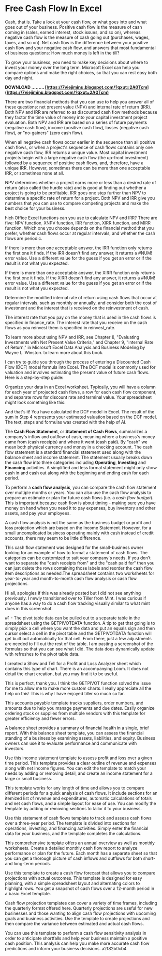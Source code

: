 # Free Cash Flow In Excel
  
Cash, that is. Take a look at your cash flow, or what goes into and what goes out of your business. Positive cash flow is the measure of cash coming in (sales, earned interest, stock issues, and so on), whereas negative cash flow is the measure of cash going out (purchases, wages, taxes, and so on). Net cash flow is the difference between your positive cash flow and your negative cash flow, and answers that most fundamental of business questions: How much money is left in the till?
 
To grow your business, you need to make key decisions about where to invest your money over the long term. Microsoft Excel can help you compare options and make the right choices, so that you can rest easy both day and night.
 
**DOWNLOAD ……… [https://7viejiminu.blogspot.com/?qxut=2A0Tcm](https://7viejiminu.blogspot.com/?qxut=2A0Tcm)**


 
There are two financial methods that you can use to help you answer all of these questions: net present value (NPV) and internal rate of return (IRR). Both NPV and IRR are referred to as discounted cash flow methods because they factor the time value of money into your capital investment project evaluation. Both NPV and IRR are based on a series of future payments (negative cash flow), income (positive cash flow), losses (negative cash flow), or "no-gainers" (zero cash flow).
 
When all negative cash flows occur earlier in the sequence than all positive cash flows, or when a project's sequence of cash flows contains only one negative cash flow, IRR returns a unique value. Most capital investment projects begin with a large negative cash flow (the up-front investment) followed by a sequence of positive cash flows, and, therefore, have a unique IRR. However, sometimes there can be more than one acceptable IRR, or sometimes none at all.
 
NPV determines whether a project earns more or less than a desired rate of return (also called the hurdle rate) and is good at finding out whether a project is going to be profitable. IRR goes one step further than NPV to determine a specific rate of return for a project. Both NPV and IRR give you numbers that you can use to compare competing projects and make the best choice for your business.
 
hich Office Excel functions can you use to calculate NPV and IRR? There are five: NPV function, XNPV function, IRR function, XIRR function, and MIRR function. Which one you choose depends on the financial method that you prefer, whether cash flows occur at regular intervals, and whether the cash flows are periodic.
 
If there is more than one acceptable answer, the IRR function only returns the first one it finds. If the IRR doesn't find any answer, it returns a #NUM! error value. Use a different value for the guess if you get an error or if the result is not what you expected.
 
If there is more than one acceptable answer, the XIRR function only returns the first one it finds. If the XIRR doesn't find any answer, it returns a #NUM! error value. Use a different value for the guess if you get an error or if the result is not what you expected.
 
Determine the modified internal rate of return using cash flows that occur at regular intervals, such as monthly or annually, and consider both the cost of investment and the interest that is received on the reinvestment of cash.

The interest rate that you pay on the money that is used in the cash flows is specified in finance\_rate. The interest rate that you receive on the cash flows as you reinvest them is specified in reinvest\_rate.
 
To learn more about using NPV and IRR, see Chapter 8, "Evaluating Investments with Net Present Value Criteria," and Chapter 9, "Internal Rate of Return," in Microsoft Excel Data Analysis and Business Modeling by Wayne L. Winston. to learn more about this book.
 
I can try to guide you through the process of entering a Discounted Cash Flow (DCF) model formula into Excel. The DCF model is commonly used for valuation and involves estimating the present value of future cash flows. Here is a step-by-step guide:
 
Organize your data in an Excel worksheet. Typically, you will have a column for each year of projected cash flows, a row for each cash flow component, and separate rows for discount rate and terminal value. Your spreadsheet might look something like this:
 
And that's it! You have calculated the DCF model in Excel. The result of the sum in Step 4 represents your estimated valuation based on the DCF model. The text, steps and formulas was created with the help of AI.
 
The **Cash Flow Statement**, or **Statement of Cash Flows**, summarizes a company's inflow and outflow of cash, meaning where a business's money came from (cash receipts) and where it went (cash paid). By "cash" we mean both physical currency and money in a checking account. The cash flow statement is a standard financial statement used along with the balance sheet and income statement. The statement usually breaks down the cash flow into three categories including **Operating**, **Investing** and **Financing** activities. A simplified and less formal statement might only show cash in and cash out along with the beginning and ending cash for each period.
 
To perform a **cash flow analysis**, you can compare the cash flow statement over multiple months or years. You can also use the cash flow analysis to prepare an estimate or plan for future cash flows (i.e. a *cash flow budget*). This is important because cash flow is about timing - making sure you have money on hand when you need it to pay expenses, buy inventory and other assets, and pay your employees.
 
A cash flow analysis is not the same as the business budget or profit and loss projection which are based on the Income Statement. However, for a small uncomplicated business operating mainly with cash instead of credit accounts, there may seem to be little difference.
 
This cash flow statement was designed for the small-business owner looking for an example of how to format a statement of cash flows. The categories can be customized to suit your company's needs. If you don't want to separate the "cash receipts from" and the "cash paid for" then you can just delete the rows containing those labels and reorder the cash flow item descriptions as needed.The spreadsheet contains two worksheets for year-to-year and month-to-month cash flow analysis or cash flow projections.
 
Hi all, apologies if this was already posted but I did not see anything previously. I newly transitioned over to Tiller from Mint. I was curious if anyone has a way to do a cash flow tracking visually similar to what mint does in this screenshot.
 
#1 - The pivot table data can be pulled out to a separate table in the spreadsheet using the GETPIVOTDATA function. A tip to get that going is to simply pick a cell where you want the data and put an equals sign and then cursor select a cell in the pivot table and the GETPIVOTDATA function will get built out automatically for that cell. From there, just a few adjustments are needed to fill out the rest of the table. I am pasting a screenshot of the formulas so that you can see what I did. The data does dynamically update with refreshes to the pivot table data.
 
I created a Show and Tell for a Profit and Loss Analyzer sheet which contains this type of chart. There is an accompanying Loom. It does not detail the chart creation, but you may find it to be useful.
 
This is perfect, thank you. I think the GETPIVOT function solved the issue for me to allow me to make more custom charts. I really appreciate all the help on this! This is why I have enjoyed tiller so much so far.
 
This accounts payable template tracks suppliers, order numbers, and amounts due to help you manage payments and due dates. Easily organize ordering stock or supplies from multiple vendors with this template for greater efficiency and fewer errors.
 
A balance sheet provides a summary of financial health in a single, brief report. With this balance sheet template, you can assess the financial standing of a business by examining assets, liabilities, and equity. Business owners can use it to evaluate performance and communicate with investors.
 
Use this income statement template to assess profit and loss over a given time period. This template provides a clear outline of revenue and expenses along with net income figures. You can edit the template to match your needs by adding or removing detail, and create an income statement for a large or small business.
 
This template works for any length of time and allows you to compare different periods for a quick analysis of cash flows. It include sections for an itemized list of revenue and expenditures, automatic calculations of totals and net cash flows, and a simple layout for ease of use. You can modify the template by adding or removing sections to tailor it to your business.
 
Use this statement of cash flows template to track and assess cash flows over a three-year period. The template is divided into sections for operations, investing, and financing activities. Simply enter the financial data for your business, and the template completes the calculations.
 
This comprehensive template offers an annual overview as well as monthly worksheets. Create a detailed monthly cash flow report to analyze performance or plan for the future. Each month has a separate sheet so that you can get a thorough picture of cash inflows and outflows for both short- and long-term periods.
 
Use this template to create a cash flow forecast that allows you to compare projections with actual outcomes. This template is designed for easy planning, with a simple spreadsheet layout and alternating colors to highlight rows. You get a snapshot of cash flows over a 12-month period in a basic Excel template.
 
Cash flow projection templates can cover a variety of time frames, including the quarterly format offered here. Quarterly projections are useful for new businesses and those wanting to align cash flow projections with upcoming goals and business activities. Use the template to create projections and then compare the variance between estimated and actual cash flows.
 
You can use this template to perform a cash flow sensitivity analysis in order to anticipate shortfalls and help your business maintain a positive cash position. This analysis can help you make more accurate cash flow predictions and inform your business decisions.
 a2f82b0cb4
 
